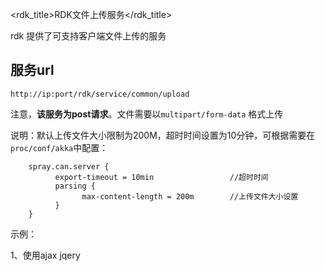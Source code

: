 <rdk_title>RDK文件上传服务</rdk_title>

rdk 提供了可支持客户端文件上传的服务

## 服务url

    http://ip:port/rdk/service/common/upload

注意，**该服务为post请求**。文件需要以`multipart/form-data` 格式上传

说明：默认上传文件大小限制为200M，超时时间设置为10分钟，可根据需要在`proc/conf/akka`中配置：

	    spray.can.server {
			  export-timeout = 10min                 //超时时间
			  parsing {
			        max-content-length = 200m        //上传文件大小设置
			  }
		}

示例：

1、使用ajax jqery		